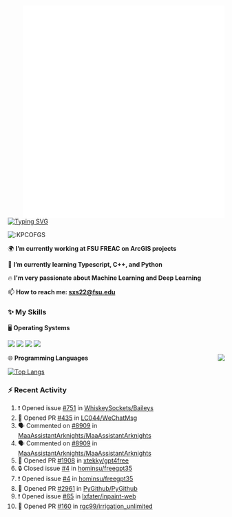 <img align="right" width="470" src="github-metrics.svg">

[![Typing SVG](https://readme-typing-svg.herokuapp.com?duration=2500&vCenter=true&width=200&height=40&lines=Hello+World+👋)](https://git.io/typing-svg)

<img src="https://count.getloli.com/get/@:KPCOFGS" alt=":KPCOFGS" />

🌍 **I’m currently working at FSU FREAC on ArcGIS projects**

🌱 **I’m currently learning Typescript, C++, and Python**

🔥 **I'm very passionate about Machine Learning and Deep Learning**

📫 **How to reach me: sxs22@fsu.edu**

### ✨ **My Skills**

🖥️ **Operating Systems**

[![](https://img.shields.io/badge/-Linux-4fc08d?style=flat-square&logo=Linux&logoColor=fff)](https://www.linuxfoundation.org/)
[![](https://img.shields.io/badge/LinuxMint-47A248?style=flat-square&logo=linuxmint&logoColor=fff)](https://linuxmint.com/)
[![](https://img.shields.io/badge/Windows11-0078d6?style=flat-square&logo=windows&logoColor=fff)](https://www.microsoft.com/software-download/windows11)
[![](https://img.shields.io/badge/Ubuntu-E95420?style=flat-square&logo=ubuntu&logoColor=white)](https://ubuntu.com/download)

<a>
    <img align="right" src="https://github-readme-stats.vercel.app/api?username=KPCOFGS&theme=tokyonight&show_icons=true&show=reviews,prs_merged,prs_merged_percentage">
</a>

🌐 **Programming Languages**

[![Top Langs](https://github-readme-stats.vercel.app/api/top-langs/?username=KPCOFGS&theme=tokyonight)](https://github.com/anuraghazra/github-readme-stats)

### ⚡ **Recent Activity**
<!--START_SECTION:activity-->
1. ❗ Opened issue [#751](https://github.com/WhiskeySockets/Baileys/issues/751) in [WhiskeySockets/Baileys](https://github.com/WhiskeySockets/Baileys)
2. 💪 Opened PR [#435](https://github.com/LC044/WeChatMsg/pull/435) in [LC044/WeChatMsg](https://github.com/LC044/WeChatMsg)
3. 🗣 Commented on [#8909](https://github.com/MaaAssistantArknights/MaaAssistantArknights/pull/8909#issuecomment-2081774402) in [MaaAssistantArknights/MaaAssistantArknights](https://github.com/MaaAssistantArknights/MaaAssistantArknights)
4. 🗣 Commented on [#8909](https://github.com/MaaAssistantArknights/MaaAssistantArknights/pull/8909#issuecomment-2081763062) in [MaaAssistantArknights/MaaAssistantArknights](https://github.com/MaaAssistantArknights/MaaAssistantArknights)
5. 💪 Opened PR [#1908](https://github.com/xtekky/gpt4free/pull/1908) in [xtekky/gpt4free](https://github.com/xtekky/gpt4free)
6. 🔒 Closed issue [#4](https://github.com/hominsu/freegpt35/issues/4) in [hominsu/freegpt35](https://github.com/hominsu/freegpt35)
7. ❗ Opened issue [#4](https://github.com/hominsu/freegpt35/issues/4) in [hominsu/freegpt35](https://github.com/hominsu/freegpt35)
8. 💪 Opened PR [#2961](https://github.com/PyGithub/PyGithub/pull/2961) in [PyGithub/PyGithub](https://github.com/PyGithub/PyGithub)
9. ❗ Opened issue [#65](https://github.com/lxfater/inpaint-web/issues/65) in [lxfater/inpaint-web](https://github.com/lxfater/inpaint-web)
10. 💪 Opened PR [#160](https://github.com/rgc99/irrigation_unlimited/pull/160) in [rgc99/irrigation_unlimited](https://github.com/rgc99/irrigation_unlimited)
<!--END_SECTION:activity-->
